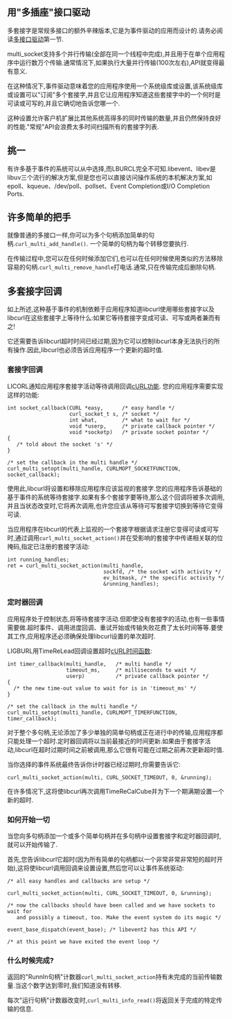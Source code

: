 
## 用"多插座"接口驱动

多套接字是常规多接口的额外辛辣版本,它是为事件驱动的应用而设计的.请务必阅读[多接口驱动](libcurl-drive-multi.md)第一节.

multi_socket支持多个并行传输(全部在同一个线程中完成),并且用于在单个应用程序中运行数万个传输.通常情况下,如果执行大量并行传输(100次左右),API就变得最有意义.

在这种情况下,事件驱动意味着您的应用程序使用一个系统级库或设置,该系统级库或设置可以"订阅"多个套接字,并且它让应用程序知道这些套接字中的一个何时是可读或可写的,并且它确切地告诉您哪一个.

这种设置允许客户机扩展比其他系统高得多的同时传输的数量,并且仍然保持良好的性能."常规"API会浪费太多时间扫描所有的套接字列表.

## 挑一

有许多基于事件的系统可以从中选择,而LBURCL完全不可知.libevent、libev是libuv三个流行的解决方案,但是您也可以直接访问操作系统的本机解决方案,如epoll、kqueue、/dev/poll、pollset、Event Completion或I/O Completion Ports.

## 许多简单的把手

就像普通的多接口一样,你可以为多个句柄添加简单的句柄.`curl_multi_add_handle()`. 一个简单的句柄为每个转移您要执行.

在传输过程中,您可以在任何时候添加它们,也可以在任何时候使用类似的方法移除容易的句柄.`curl_multi_remove_handle`打电话.通常,只在传输完成后删除句柄.

## 多套接字回调

如上所述,这种基于事件的机制依赖于应用程序知道libcurl使用哪些套接字以及libcurl在这些套接字上等待什么:如果它等待套接字变成可读、可写或两者兼而有之!

它还需要告诉libcurl超时时间已经过期,因为它可以控制libcurl本身无法执行的所有操作.因此,libcurl也必须告诉应用程序一个更新的超时值.

### 套接字回调

LICORL通知应用程序套接字活动等待调用回调[cURL功能](https://curl.haxx.se/libcurl/c/CURLMOPT_SOCKETFUNCTION.html). 您的应用程序需要实现这样的功能:

```
int socket_callback(CURL *easy,      /* easy handle */
                    curl_socket_t s, /* socket */
                    int what,        /* what to wait for */
                    void *userp,     /* private callback pointer */
                    void *socketp)   /* private socket pointer */
{
   /* told about the socket 's' */
}

/* set the callback in the multi handle */
curl_multi_setopt(multi_handle, CURLMOPT_SOCKETFUNCTION, socket_callback);
```

使用此,libcurl将设置和移除应用程序应该监视的套接字.您的应用程序告诉基础的基于事件的系统等待套接字.如果有多个套接字要等待,那么这个回调将被多次调用,并且当状态改变时,它将再次调用,也许您应该从等待可写套接字切换到等待它变得可读.

当应用程序在libcurl的代表上监视的一个套接字根据请求注册它变得可读或可写时,通过调用`curl_multi_socket_action()`并在受影响的套接字中传递相关联的位掩码,指定已注册的套接字活动:

```
int running_handles;
ret = curl_multi_socket_action(multi_handle,
                               sockfd, /* the socket with activity */
                               ev_bitmask, /* the specific activity */
                               &running_handles);
```

### 定时器回调

应用程序处于控制状态,将等待套接字活动.但即使没有套接字的活动,也有一些事情需要做.超时事件、调用进度回调、重试开始或传输失败花费了太长时间等等.要使其工作,应用程序还必须确保处理libcurl设置的单次超时.

LIGBURL用TimeReLead回调设置超时[cURL时间函数](https://curl.haxx.se/libcurl/c/CURLMOPT_TIMERFUNCTION.html):

```
int timer_callback(multi_handle,   /* multi handle */
                   timeout_ms,     /* milliseconds to wait */
                   userp)          /* private callback pointer */
{
  /* the new time-out value to wait for is in 'timeout_ms' */
}

/* set the callback in the multi handle */
curl_multi_setopt(multi_handle, CURLMOPT_TIMERFUNCTION, timer_callback);
```

对于整个多句柄,无论添加了多少单独的简单句柄或正在进行中的传输,应用程序都只能处理一个超时.定时器回调将以当前最接近的时间更新.如果由于套接字活动,libcurl在超时过期时间之前被调用,那么它很有可能在过期之前再次更新超时值.

当你选择的事件系统最终告诉你计时器已经过期时,你需要告诉它:

```
curl_multi_socket_action(multi, CURL_SOCKET_TIMEOUT, 0, &running);
```

在许多情况下,这将使libcurl再次调用TimeReCalCube并为下一个期满期设置一个新的超时.

### 如何开始一切

当您向多句柄添加一个或多个简单句柄并在多句柄中设置套接字和定时器回调时,就可以开始传输了.

首先,您告诉libcurl它超时(因为所有简单的句柄都以一个非常非常非常短的超时开始),这将使libcurl调用回调来设置设置,然后您可以让事件系统驱动:

```
/* all easy handles and callbacks are setup */

curl_multi_socket_action(multi, CURL_SOCKET_TIMEOUT, 0, &running);

/* now the callbacks should have been called and we have sockets to wait for
   and possibly a timeout, too. Make the event system do its magic */

event_base_dispatch(event_base); /* libevent2 has this API */

/* at this point we have exited the event loop */
```

### 什么时候完成?

返回的"RunnIn句柄"计数器`curl_multi_socket_action`持有未完成的当前传输数量.当这个数字达到零时,我们知道没有转移.

每次"运行句柄"计数器改变时,`curl_multi_info_read()`将返回关于完成的特定传输的信息.
